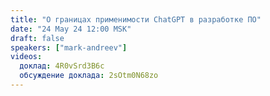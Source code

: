 ```yaml
---
title: "О границах применимости ChatGPT в разработке ПО"
date: "24 May 24 12:00 MSK"
draft: false
speakers: ["mark-andreev"]
videos:
  доклад: 4R0vSrd3B6c
  обсуждение доклада: 2sOtm0N68zo
---
```

